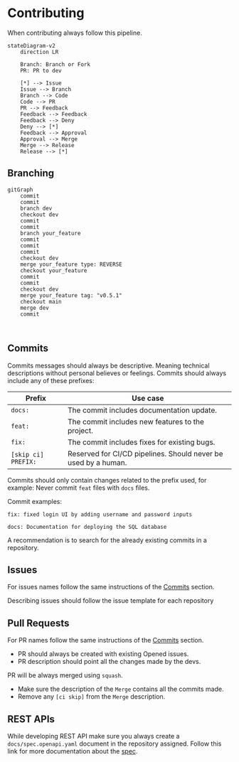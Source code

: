 # Contributing

When contributing always follow this pipeline.

```mermaid
stateDiagram-v2
    direction LR
    
    Branch: Branch or Fork
    PR: PR to dev
    
    [*] --> Issue
    Issue --> Branch
    Branch --> Code
    Code --> PR
    PR --> Feedback
    Feedback --> Feedback
    Feedback --> Deny
    Deny --> [*]
    Feedback --> Approval
    Approval --> Merge
    Merge --> Release
    Release --> [*]
```

## Branching

```mermaid
gitGraph
	commit
	commit
	branch dev
	checkout dev
	commit
	commit
	branch your_feature
	commit
	commit
	commit
	checkout dev
	merge your_feature type: REVERSE
	checkout your_feature
	commit
	commit
	checkout dev
	merge your_feature tag: "v0.5.1"
	checkout main
	merge dev
	commit
	
	
```

## Commits

Commits messages should always be descriptive. Meaning technical descriptions without personal believes or feelings. Commits should always include any of these prefixes:

| Prefix              | Use case                                                     |
| ------------------- | ------------------------------------------------------------ |
| `docs:`             | The commit includes documentation update.                    |
| `feat:`             | The commit includes new features to the project.             |
| `fix:`              | The commit includes fixes for existing bugs.                 |
| `[skip ci] PREFIX:` | Reserved for CI/CD pipelines. Should never be used by a human. |

Commits should only contain changes related to the prefix used, for example: Never commit `feat` files with `docs` files.

Commit examples:

```
fix: fixed login UI by adding username and password inputs
```

```
docs: Documentation for deploying the SQL database
```

A recommendation is to search for the already existing commits in a repository.

## Issues

For issues names follow the same instructions of the [Commits](#Commits) section.

Describing issues should follow the issue template for each repository

## Pull Requests

For PR names follow the same instructions of the [Commits](#Commits) section.

- PR should always be created with existing Opened issues.
- PR description should point all the changes made by the devs.

PR will be always merged using `squash`.

- Make sure the description of the `Merge` contains all the commits made.
- Remove any `[ci skip]` from the `Merge` description.

## REST APIs

While developing REST API make sure you always create a `docs/spec.openapi.yaml` document in the repository assigned. Follow this link for more documentation about the [spec](https://swagger.io/specification/).

